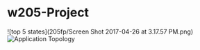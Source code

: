 # w205-Project
![top 5 states](205fp/Screen Shot 2017-04-26 at 3.17.57 PM.png)
![Application Topology](exercise_2/screenshots/1_topology.png)
